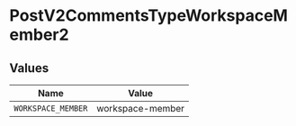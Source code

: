 # PostV2CommentsTypeWorkspaceMember2


## Values

| Name               | Value              |
| ------------------ | ------------------ |
| `WORKSPACE_MEMBER` | workspace-member   |